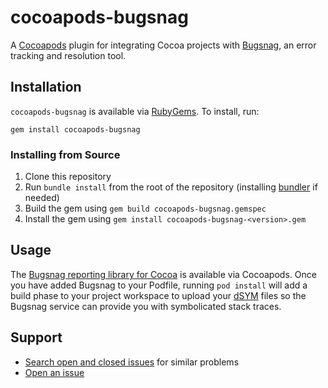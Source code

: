 # cocoapods-bugsnag

A [Cocoapods](https://cocoapods.org) plugin for integrating Cocoa projects with
[Bugsnag](https://bugsnag.com), an error tracking and resolution tool.

## Installation

`cocoapods-bugsnag` is available via [RubyGems](https://rubygems.org). To
install, run:

    gem install cocoapods-bugsnag

### Installing from Source

1. Clone this repository
2. Run `bundle install` from the root of the repository (installing
   [bundler](http://bundler.io) if needed)
3. Build the gem using `gem build cocoapods-bugsnag.gemspec`
4. Install the gem using `gem install cocoapods-bugsnag-<version>.gem`

## Usage

The [Bugsnag reporting library for Cocoa](https://github.com/bugsnag/bugsnag-cocoa)
is available via Cocoapods. Once you have added Bugsnag to your Podfile, running
`pod install` will add a build phase to your project workspace to upload your
[dSYM](http://noverse.com/blog/2010/03/how-to-deal-with-an-iphone-crash-report/)
files so the Bugsnag service can provide you with symbolicated stack traces.

## Support

* [Search open and closed issues](https://github.com/bugsnag/cocoapods-bugsnag/issues?utf8=✓&q=is%3Aissue)
  for similar problems
* [Open an issue](https://github.com/bugsnag/cocoapods-bugsnag/issues/new)
